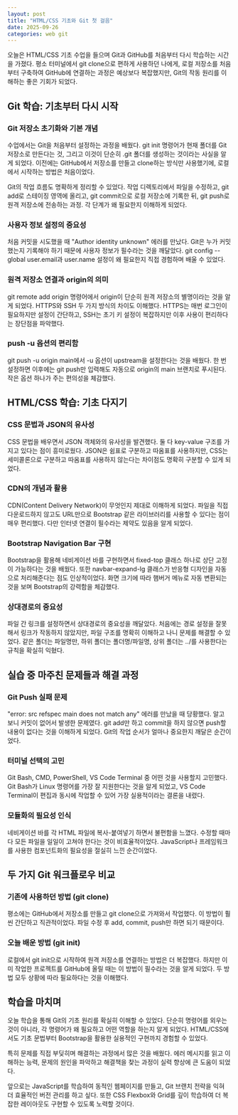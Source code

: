 ```yaml
---
layout: post
title: "HTML/CSS 기초와 Git 첫 걸음"
date: 2025-09-26
categories: web git
---
```


오늘은 HTML/CSS 기초 수업을 들으며 Git과 GitHub를 처음부터 다시 학습하는 시간을 가졌다. 평소 터미널에서 git clone으로 편하게 사용하던 나에게, 로컬 저장소를 처음부터 구축하여 GitHub에 연결하는 과정은 예상보다 복잡했지만, Git의 작동 원리를 이해하는 좋은 기회가 되었다.

## Git 학습: 기초부터 다시 시작

### Git 저장소 초기화와 기본 개념

수업에서는 Git을 처음부터 설정하는 과정을 배웠다. git init 명령어가 현재 폴더를 Git 저장소로 만든다는 것, 그리고 이것이 단순히 .git 폴더를 생성하는 것이라는 사실을 알게 되었다. 이전에는 GitHub에서 저장소를 만들고 clone하는 방식만 사용했기에, 로컬에서 시작하는 방법은 처음이었다.

Git의 작업 흐름도 명확하게 정리할 수 있었다. 작업 디렉토리에서 파일을 수정하고, git add로 스테이징 영역에 올리고, git commit으로 로컬 저장소에 기록한 뒤, git push로 원격 저장소에 전송하는 과정. 각 단계가 왜 필요한지 이해하게 되었다.

### 사용자 정보 설정의 중요성

처음 커밋을 시도했을 때 "Author identity unknown" 에러를 만났다. Git은 누가 커밋했는지 기록해야 하기 때문에 사용자 정보가 필수라는 것을 깨달았다. git config --global user.email과 user.name 설정이 왜 필요한지 직접 경험하며 배울 수 있었다.

### 원격 저장소 연결과 origin의 의미

git remote add origin 명령어에서 origin이 단순히 원격 저장소의 별명이라는 것을 알게 되었다. HTTPS와 SSH 두 가지 방식의 차이도 이해했다. HTTPS는 매번 로그인이 필요하지만 설정이 간단하고, SSH는 초기 키 설정이 복잡하지만 이후 사용이 편리하다는 장단점을 파악했다.

### push -u 옵션의 편리함

git push -u origin main에서 -u 옵션이 upstream을 설정한다는 것을 배웠다. 한 번 설정하면 이후에는 git push만 입력해도 자동으로 origin의 main 브랜치로 푸시된다. 작은 옵션 하나가 주는 편의성을 체감했다.

## HTML/CSS 학습: 기초 다지기

### CSS 문법과 JSON의 유사성

CSS 문법을 배우면서 JSON 객체와의 유사성을 발견했다. 둘 다 key-value 구조를 가지고 있다는 점이 흥미로웠다. JSON은 쉼표로 구분하고 따옴표를 사용하지만, CSS는 세미콜론으로 구분하고 따옴표를 사용하지 않는다는 차이점도 명확히 구분할 수 있게 되었다.

### CDN의 개념과 활용

CDN(Content Delivery Network)이 무엇인지 제대로 이해하게 되었다. 파일을 직접 다운로드하지 않고도 URL만으로 Bootstrap 같은 라이브러리를 사용할 수 있다는 점이 매우 편리했다. 다만 인터넷 연결이 필수라는 제약도 있음을 알게 되었다.

### Bootstrap Navigation Bar 구현

Bootstrap을 활용해 네비게이션 바를 구현하면서 fixed-top 클래스 하나로 상단 고정이 가능하다는 것을 배웠다. 또한 navbar-expand-lg 클래스가 반응형 디자인을 자동으로 처리해준다는 점도 인상적이었다. 화면 크기에 따라 햄버거 메뉴로 자동 변환되는 것을 보며 Bootstrap의 강력함을 체감했다.

### 상대경로의 중요성

파일 간 링크를 설정하면서 상대경로의 중요성을 깨달았다. 처음에는 경로 설정을 잘못해서 링크가 작동하지 않았지만, 파일 구조를 명확히 이해하고 나니 문제를 해결할 수 있었다. 같은 폴더는 파일명만, 하위 폴더는 폴더명/파일명, 상위 폴더는 ../를 사용한다는 규칙을 확실히 익혔다.

## 실습 중 마주친 문제들과 해결 과정

### Git Push 실패 문제

"error: src refspec main does not match any" 에러를 만났을 때 당황했다. 알고 보니 커밋이 없어서 발생한 문제였다. git add만 하고 commit을 하지 않으면 push할 내용이 없다는 것을 이해하게 되었다. Git의 작업 순서가 얼마나 중요한지 깨달은 순간이었다.

### 터미널 선택의 고민

Git Bash, CMD, PowerShell, VS Code Terminal 중 어떤 것을 사용할지 고민했다. Git Bash가 Linux 명령어를 가장 잘 지원한다는 것을 알게 되었고, VS Code Terminal이 편집과 동시에 작업할 수 있어 가장 실용적이라는 결론을 내렸다.

### 모듈화의 필요성 인식

네비게이션 바를 각 HTML 파일에 복사-붙여넣기 하면서 불편함을 느꼈다. 수정할 때마다 모든 파일을 일일이 고쳐야 한다는 것이 비효율적이었다. JavaScript나 프레임워크를 사용한 컴포넌트화의 필요성을 절실히 느낀 순간이었다.

## 두 가지 Git 워크플로우 비교

### 기존에 사용하던 방법 (git clone)

평소에는 GitHub에서 저장소를 만들고 git clone으로 가져와서 작업했다. 이 방법이 훨씬 간단하고 직관적이었다. 파일 수정 후 add, commit, push만 하면 되기 때문이다.

### 오늘 배운 방법 (git init)

로컬에서 git init으로 시작하여 원격 저장소를 연결하는 방법은 더 복잡했다. 하지만 이미 작업한 프로젝트를 GitHub에 올릴 때는 이 방법이 필수라는 것을 알게 되었다. 두 방법 모두 상황에 따라 필요하다는 것을 이해했다.

## 학습을 마치며

오늘 학습을 통해 Git의 기초 원리를 확실히 이해할 수 있었다. 단순히 명령어를 외우는 것이 아니라, 각 명령어가 왜 필요하고 어떤 역할을 하는지 알게 되었다. HTML/CSS에서도 기초 문법부터 Bootstrap을 활용한 실용적인 구현까지 경험할 수 있었다.

특히 문제를 직접 부딪히며 해결하는 과정에서 많은 것을 배웠다. 에러 메시지를 읽고 이해하는 능력, 문제의 원인을 파악하고 해결책을 찾는 과정이 실력 향상에 큰 도움이 되었다.

앞으로는 JavaScript를 학습하여 동적인 웹페이지를 만들고, Git 브랜치 전략을 익혀 더 효율적인 버전 관리를 하고 싶다. 또한 CSS Flexbox와 Grid를 깊이 학습하여 더 복잡한 레이아웃도 구현할 수 있도록 노력할 것이다.

